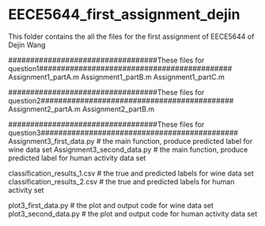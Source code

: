# EECE5644_first_assignment_dejin
This folder contains the all the files for the first assignment of EECE5644 of Dejin Wang

##################################These files for question1############################################
Assignment1_partA.m
Assignment1_partB.m
Assignment1_partC.m

##################################These files for question2############################################
Assignment2_partA.m
Assignment2_partB.m

##################################These files for question3#############################################
Assignment3_first_data.py        # the main function, produce predicted label for wine data set
Assignment3_second_data.py  # the main function, produce predicted label for human activity data set

classification_results_1.csv        # the true and predicted labels for wine data set
classification_results_2.csv        # the true and predicted labels for human activity set

plot3_first_data.py                     # the plot and output code for wine data set
plot3_second_data.py                # the plot and output code for human activity data set


